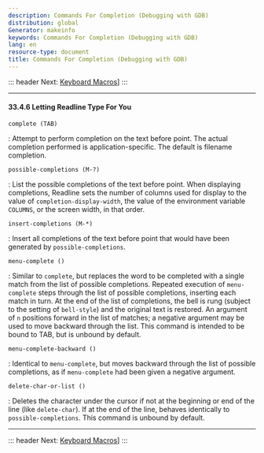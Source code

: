 ```yaml
---
description: Commands For Completion (Debugging with GDB)
distribution: global
Generator: makeinfo
keywords: Commands For Completion (Debugging with GDB)
lang: en
resource-type: document
title: Commands For Completion (Debugging with GDB)
---
```

::: header
Next: [Keyboard Macros](Keyboard-Macros.html#Keyboard-Macros)]
:::

---

#### 33.4.6 Letting Readline Type For You

`complete (TAB)`

:   Attempt to perform completion on the text before point. The actual completion performed is application-specific. The default is filename completion.

`possible-completions (M-?)`

:   List the possible completions of the text before point. When displaying completions, Readline sets the number of columns used for display to the value of `completion-display-width`, the value of the environment variable `COLUMNS`, or the screen width, in that order.

`insert-completions (M-*)`

:   Insert all completions of the text before point that would have been generated by `possible-completions`.

`menu-complete ()`

:   Similar to `complete`, but replaces the word to be completed with a single match from the list of possible completions. Repeated execution of `menu-complete` steps through the list of possible completions, inserting each match in turn. At the end of the list of completions, the bell is rung (subject to the setting of `bell-style`) and the original text is restored. An argument of `n` positions forward in the list of matches; a negative argument may be used to move backward through the list. This command is intended to be bound to TAB, but is unbound by default.

`menu-complete-backward ()`

:   Identical to `menu-complete`, but moves backward through the list of possible completions, as if `menu-complete` had been given a negative argument.

`delete-char-or-list ()`

:   Deletes the character under the cursor if not at the beginning or end of the line (like `delete-char`). If at the end of the line, behaves identically to `possible-completions`. This command is unbound by default.

---

::: header
Next: [Keyboard Macros](Keyboard-Macros.html#Keyboard-Macros)]
:::
